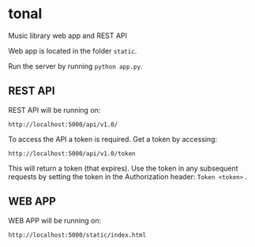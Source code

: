 # tonal
Music library web app and REST API


Web app is located in the folder `static`. 

Run the server by running `python app.py`. 


## REST API

REST API will be running on:

```
http://localhost:5000/api/v1.0/
```


To access the API a token is required. Get a token by accessing:

```
http://localhost:5000/api/v1.0/token
```

This will return a token (that expires). Use the token in any subsequent requests by setting the token in the Authorization header: `Token <token>` .


## WEB APP

WEB APP will be running on:

```
http://localhost:5000/static/index.html
```